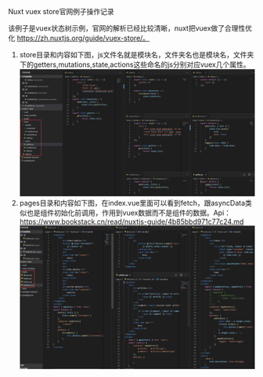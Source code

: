 Nuxt vuex store官网例子操作记录

该例子是vuex状态树示例，官网的解析已经比较清晰，nuxt把vuex做了合理性优化
https://zh.nuxtjs.org/guide/vuex-store/。
1.	store目录和内容如下图，js文件名就是模块名，文件夹名也是模块名，文件夹下的getters,mutations,state,actions这些命名的js分别对应vuex几个属性。
![](assets/15.vuex-store-0f84a7db.png)
2.	pages目录和内容如下图，在index.vue里面可以看到fetch，跟asyncData类似也是组件初始化前调用，作用到vuex数据而不是组件的数据。Api：
https://www.bookstack.cn/read/nuxtjs-guide/4b85bbd971c77c24.md
![](assets/15.vuex-store-5ba7bfaa.png)

